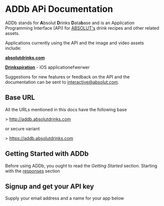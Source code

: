 ADDb APi Documentation
======================

ADDb stands for **A**bsolut **D**rinks **D**ata**b**ase and is an Application Programming Interface (APi) for [ABSOLUT's](http://www.absolut.com/) drink recipes and other related assets.

Applications currently using the API and the image and video assets include:

**[absolutdrinks.com](http://www.absolutdrinks.com)**

**[Drinkspiration](https://itunes.apple.com/se/app/drinkspiration-by-absolut/id320379903?mt=8)** - iOS applicationefwerwer

Suggestions for new features or feedback on the API and the documentation can be sent to [interactive@absolut.com](mailto:interactive@absolut.com).

## Base URL
All the URLs mentioned in this docs have the following base

&gt; http://addb.absolutdrinks.com

or secure variant

&gt; https://addb.absolutdrinks.com

## Getting Started with ADDb
Before using ADDb, you ought to read the *Getting Started* section. Starting with the [responses](/drinks-api/docs/v1/getting-started/responses) section

## Signup and get your API key

Supply your email address and a name for your app below
